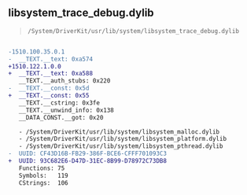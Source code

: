 ## libsystem_trace_debug.dylib

> `/System/DriverKit/usr/lib/system/libsystem_trace_debug.dylib`

```diff

-1510.100.35.0.1
-  __TEXT.__text: 0xa574
+1510.122.1.0.0
+  __TEXT.__text: 0xa588
   __TEXT.__auth_stubs: 0x220
-  __TEXT.__const: 0x5d
+  __TEXT.__const: 0x55
   __TEXT.__cstring: 0x3fe
   __TEXT.__unwind_info: 0x138
   __DATA_CONST.__got: 0x20

   - /System/DriverKit/usr/lib/system/libsystem_malloc.dylib
   - /System/DriverKit/usr/lib/system/libsystem_platform.dylib
   - /System/DriverKit/usr/lib/system/libsystem_pthread.dylib
-  UUID: CF43D16B-FB29-386F-BCE6-CFFF701093C3
+  UUID: 93C682E6-D47D-31EC-8B99-D78972C73DB8
   Functions: 75
   Symbols:   119
   CStrings:  106

```
